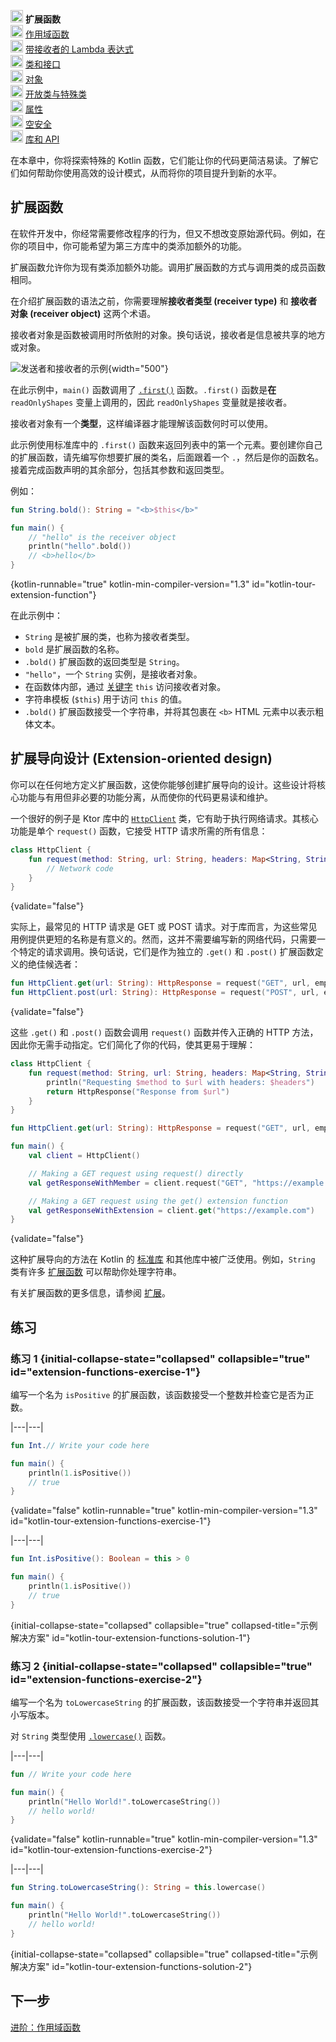 [//]: # (title: 进阶：扩展函数)

<no-index/>

<tldr>
    <p><img src="icon-1.svg" width="20" alt="第一步" /> <strong>扩展函数</strong><br />
        <img src="icon-2-todo.svg" width="20" alt="第二步" /> <a href="kotlin-tour-intermediate-scope-functions.md">作用域函数</a><br />
        <img src="icon-3-todo.svg" width="20" alt="第三步" /> <a href="kotlin-tour-intermediate-lambdas-receiver.md">带接收者的 Lambda 表达式</a><br />
        <img src="icon-4-todo.svg" width="20" alt="第四步" /> <a href="kotlin-tour-intermediate-classes-interfaces.md">类和接口</a><br />
        <img src="icon-5-todo.svg" width="20" alt="第五步" /> <a href="kotlin-tour-intermediate-objects.md">对象</a><br />
        <img src="icon-6-todo.svg" width="20" alt="第六步" /> <a href="kotlin-tour-intermediate-open-special-classes.md">开放类与特殊类</a><br />
        <img src="icon-7-todo.svg" width="20" alt="第七步" /> <a href="kotlin-tour-intermediate-properties.md">属性</a><br />
        <img src="icon-8-todo.svg" width="20" alt="第八步" /> <a href="kotlin-tour-intermediate-null-safety.md">空安全</a><br />
        <img src="icon-9-todo.svg" width="20" alt="第九步" /> <a href="kotlin-tour-intermediate-libraries-and-apis.md">库和 API</a></p>
</tldr>

在本章中，你将探索特殊的 Kotlin 函数，它们能让你的代码更简洁易读。了解它们如何帮助你使用高效的设计模式，从而将你的项目提升到新的水平。

## 扩展函数

在软件开发中，你经常需要修改程序的行为，但又不想改变原始源代码。例如，在你的项目中，你可能希望为第三方库中的类添加额外的功能。

扩展函数允许你为现有类添加额外功能。调用扩展函数的方式与调用类的成员函数相同。

在介绍扩展函数的语法之前，你需要理解**接收者类型 (receiver type)** 和 **接收者对象 (receiver object)** 这两个术语。

接收者对象是函数被调用时所依附的对象。换句话说，接收者是信息被共享的地方或对象。

![发送者和接收者的示例](receiver-highlight.png){width="500"}

在此示例中，`main()` 函数调用了 [`.first()`](https://kotlinlang.org/api/core/kotlin-stdlib/kotlin.collections/first.html) 函数。`.first()` 函数是**在** `readOnlyShapes` 变量上调用的，因此 `readOnlyShapes` 变量就是接收者。

接收者对象有一个**类型**，这样编译器才能理解该函数何时可以使用。

此示例使用标准库中的 `.first()` 函数来返回列表中的第一个元素。要创建你自己的扩展函数，请先编写你想要扩展的类名，后面跟着一个 `.`，然后是你的函数名。接着完成函数声明的其余部分，包括其参数和返回类型。

例如：

```kotlin
fun String.bold(): String = "<b>$this</b>"

fun main() {
    // "hello" is the receiver object
    println("hello".bold())
    // <b>hello</b>
}
```
{kotlin-runnable="true" kotlin-min-compiler-version="1.3" id="kotlin-tour-extension-function"}

在此示例中：

*   `String` 是被扩展的类，也称为接收者类型。
*   `bold` 是扩展函数的名称。
*   `.bold()` 扩展函数的返回类型是 `String`。
*   `"hello"`，一个 `String` 实例，是接收者对象。
*   在函数体内部，通过 [关键字](keyword-reference.md) `this` 访问接收者对象。
*   字符串模板 (`$this`) 用于访问 `this` 的值。
*   `.bold()` 扩展函数接受一个字符串，并将其包裹在 `<b>` HTML 元素中以表示粗体文本。

## 扩展导向设计 (Extension-oriented design)

你可以在任何地方定义扩展函数，这使你能够创建扩展导向的设计。这些设计将核心功能与有用但非必要的功能分离，从而使你的代码更易读和维护。

一个很好的例子是 Ktor 库中的 [`HttpClient`](https://api.ktor.io/ktor-client/ktor-client-core/io.ktor.client/-http-client/index.html) 类，它有助于执行网络请求。其核心功能是单个 `request()` 函数，它接受 HTTP 请求所需的所有信息：

```kotlin
class HttpClient {
    fun request(method: String, url: String, headers: Map<String, String>): HttpResponse {
        // Network code
    }
}
```
{validate="false"}

实际上，最常见的 HTTP 请求是 GET 或 POST 请求。对于库而言，为这些常见用例提供更短的名称是有意义的。然而，这并不需要编写新的网络代码，只需要一个特定的请求调用。换句话说，它们是作为独立的 `.get()` 和 `.post()` 扩展函数定义的绝佳候选者：

```kotlin
fun HttpClient.get(url: String): HttpResponse = request("GET", url, emptyMap())
fun HttpClient.post(url: String): HttpResponse = request("POST", url, emptyMap())
```
{validate="false"}

这些 `.get()` 和 `.post()` 函数会调用 `request()` 函数并传入正确的 HTTP 方法，因此你无需手动指定。它们简化了你的代码，使其更易于理解：

```kotlin
class HttpClient {
    fun request(method: String, url: String, headers: Map<String, String>): HttpResponse {
        println("Requesting $method to $url with headers: $headers")
        return HttpResponse("Response from $url")
    }
}

fun HttpClient.get(url: String): HttpResponse = request("GET", url, emptyMap())

fun main() {
    val client = HttpClient()

    // Making a GET request using request() directly
    val getResponseWithMember = client.request("GET", "https://example.com", emptyMap())

    // Making a GET request using the get() extension function
    val getResponseWithExtension = client.get("https://example.com")
}
```
{validate="false"}

这种扩展导向的方法在 Kotlin 的 [标准库](https://kotlinlang.org/api/latest/jvm/stdlib/) 和其他库中被广泛使用。例如，`String` 类有许多 [扩展函数](https://kotlinlang.org/api/latest/jvm/stdlib/kotlin/-string/#extension-functions) 可以帮助你处理字符串。

有关扩展函数的更多信息，请参阅 [扩展](extensions.md)。

## 练习

### 练习 1 {initial-collapse-state="collapsed" collapsible="true" id="extension-functions-exercise-1"}

编写一个名为 `isPositive` 的扩展函数，该函数接受一个整数并检查它是否为正数。

|---|---|
```kotlin
fun Int.// Write your code here

fun main() {
    println(1.isPositive())
    // true
}
```
{validate="false" kotlin-runnable="true" kotlin-min-compiler-version="1.3" id="kotlin-tour-extension-functions-exercise-1"}

|---|---|
```kotlin
fun Int.isPositive(): Boolean = this > 0

fun main() {
    println(1.isPositive())
    // true
}
```
{initial-collapse-state="collapsed" collapsible="true" collapsed-title="示例解决方案" id="kotlin-tour-extension-functions-solution-1"}

### 练习 2 {initial-collapse-state="collapsed" collapsible="true" id="extension-functions-exercise-2"}

编写一个名为 `toLowercaseString` 的扩展函数，该函数接受一个字符串并返回其小写版本。

<deflist collapsible="true">
    <def title="提示">
        对 <code>String</code> 类型使用 <a href="https://kotlinlang.org/api/latest/jvm/stdlib/kotlin.text/lowercase.html"><code>.lowercase()</code></a> 函数。
    </def>
</deflist>

|---|---|
```kotlin
fun // Write your code here

fun main() {
    println("Hello World!".toLowercaseString())
    // hello world!
}
```
{validate="false" kotlin-runnable="true" kotlin-min-compiler-version="1.3" id="kotlin-tour-extension-functions-exercise-2"}

|---|---|
```kotlin
fun String.toLowercaseString(): String = this.lowercase()

fun main() {
    println("Hello World!".toLowercaseString())
    // hello world!
}
```
{initial-collapse-state="collapsed" collapsible="true" collapsed-title="示例解决方案" id="kotlin-tour-extension-functions-solution-2"}

## 下一步

[进阶：作用域函数](kotlin-tour-intermediate-scope-functions.md)